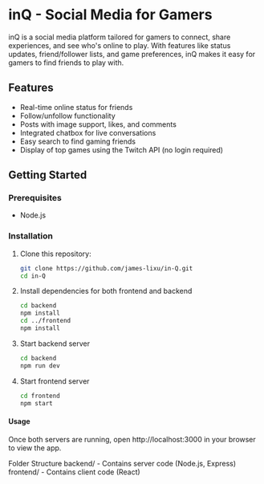 # inQ - Social Media for Gamers

inQ is a social media platform tailored for gamers to connect, share experiences, and see who's online to play. With features like status updates, friend/follower lists, and game preferences, inQ makes it easy for gamers to find friends to play with.

## Features
- Real-time online status for friends
- Follow/unfollow functionality
- Posts with image support, likes, and comments
- Integrated chatbox for live conversations
- Easy search to find gaming friends
- Display of top games using the Twitch API (no login required)

## Getting Started

### Prerequisites
- Node.js

### Installation

1. Clone this repository:
     ```bash
     git clone https://github.com/james-lixu/in-Q.git
     cd in-Q
2. Install dependencies for both frontend and backend
     ```bash
     cd backend
     npm install
     cd ../frontend
     npm install
4. Start backend server
     ```bash
     cd backend
     npm run dev
6. Start frontend server
      ```bash
     cd frontend
     npm start

#### Usage

Once both servers are running, open http://localhost:3000 in your browser to view the app.

Folder Structure
  backend/ - Contains server code (Node.js, Express)
  frontend/ - Contains client code (React)
